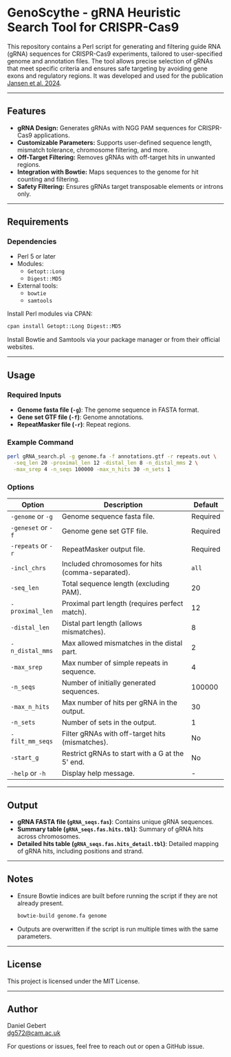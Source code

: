 # GenoScythe - gRNA Heuristic Search Tool for CRISPR-Cas9

This repository contains a Perl script for generating and filtering guide RNA (gRNA) sequences for CRISPR-Cas9 experiments, tailored to user-specified genome and annotation files. The tool allows precise selection of gRNAs that meet specific criteria and ensures safe targeting by avoiding gene exons and regulatory regions. It was developed and used
for the publication [Jansen et al. 2024](https://genesdev.cshlp.org/content/38/13-14/631).

---

## Features
- **gRNA Design:** Generates gRNAs with NGG PAM sequences for CRISPR-Cas9 applications.
- **Customizable Parameters:** Supports user-defined sequence length, mismatch tolerance, chromosome filtering, and more.
- **Off-Target Filtering:** Removes gRNAs with off-target hits in unwanted regions.
- **Integration with Bowtie:** Maps sequences to the genome for hit counting and filtering.
- **Safety Filtering:** Ensures gRNAs target transposable elements or introns only.

---

## Requirements

### Dependencies
- Perl 5 or later
- Modules:
  - `Getopt::Long`
  - `Digest::MD5`
- External tools:
  - `bowtie`
  - `samtools`

Install Perl modules via CPAN:
```bash
cpan install Getopt::Long Digest::MD5
```
Install Bowtie and Samtools via your package manager or from their official websites.

---

## Usage

### Required Inputs
- **Genome fasta file (`-g`)**: The genome sequence in FASTA format.
- **Gene set GTF file (`-f`)**: Genome annotations.
- **RepeatMasker file (`-r`)**: Repeat regions.

### Example Command
```bash
perl gRNA_search.pl -g genome.fa -f annotations.gtf -r repeats.out \
  -seq_len 20 -proximal_len 12 -distal_len 8 -n_distal_mms 2 \
  -max_srep 4 -n_seqs 100000 -max_n_hits 30 -n_sets 1
```

### Options
| Option                  | Description                                                                                  | Default        |
|-------------------------|----------------------------------------------------------------------------------------------|----------------|
| `-genome` or `-g`      | Genome sequence fasta file.                                                                  | Required       |
| `-geneset` or `-f`     | Genome gene set GTF file.                                                                    | Required       |
| `-repeats` or `-r`     | RepeatMasker output file.                                                                    | Required       |
| `-incl_chrs`           | Included chromosomes for hits (comma-separated).                                            | `all`          |
| `-seq_len`             | Total sequence length (excluding PAM).                                                      | 20             |
| `-proximal_len`        | Proximal part length (requires perfect match).                                              | 12             |
| `-distal_len`          | Distal part length (allows mismatches).                                                     | 8              |
| `-n_distal_mms`        | Max allowed mismatches in the distal part.                                                  | 2              |
| `-max_srep`            | Max number of simple repeats in sequence.                                                   | 4              |
| `-n_seqs`              | Number of initially generated sequences.                                                    | 100000         |
| `-max_n_hits`          | Max number of hits per gRNA in the output.                                                  | 30             |
| `-n_sets`              | Number of sets in the output.                                                               | 1              |
| `-filt_mm_seqs`        | Filter gRNAs with off-target hits (mismatches).                                             | No             |
| `-start_g`             | Restrict gRNAs to start with a G at the 5' end.                                             | No             |
| `-help` or `-h`        | Display help message.                                                                       | -              |

---

## Output
- **gRNA FASTA file (`gRNA_seqs.fas`)**: Contains unique gRNA sequences.
- **Summary table (`gRNA_seqs.fas.hits.tbl`)**: Summary of gRNA hits across chromosomes.
- **Detailed hits table (`gRNA_seqs.fas.hits_detail.tbl`)**: Detailed mapping of gRNA hits, including positions and strand.

---

## Notes
- Ensure Bowtie indices are built before running the script if they are not already present.
  ```bash
  bowtie-build genome.fa genome
  ```
- Outputs are overwritten if the script is run multiple times with the same parameters.

---

## License
This project is licensed under the MIT License.

---

## Author
Daniel Gebert  
dg572@cam.ac.uk  

For questions or issues, feel free to reach out or open a GitHub issue.

